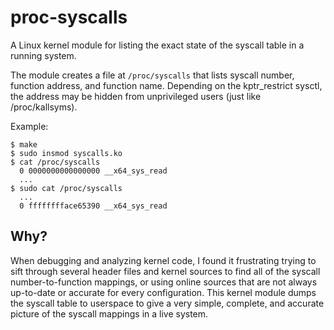 # proc-syscalls
A Linux kernel module for listing the exact state of the syscall table in a running system.

The module creates a file at `/proc/syscalls` that lists syscall number, function address, and function name. Depending on the kptr_restrict sysctl, the address may be hidden from unprivileged users (just like /proc/kallsyms).

Example:

```
$ make
$ sudo insmod syscalls.ko
$ cat /proc/syscalls
  0 0000000000000000 __x64_sys_read
  ...
$ sudo cat /proc/syscalls
  ...
  0 fffffffface65390 __x64_sys_read
```

## Why?

When debugging and analyzing kernel code, I found it frustrating trying to sift through several header files and kernel sources to find all of the syscall number-to-function mappings, or using online sources that are not always up-to-date or accurate for every configuration. This kernel module dumps the syscall table to userspace to give a very simple, complete, and accurate picture of the syscall mappings in a live system.
